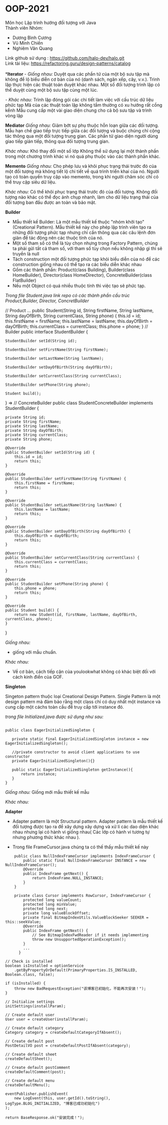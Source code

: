 # OOP-2021
Môn học Lập trình hướng đối tượng với Java <br />
Thành viên Nhóm: <br />
+ Dương Bình Cương<br />
+ Vũ Minh Chiến<br /> 
+ Nghiêm Văn Quang<br />

Link github sử dụng : https://github.com/halo-dev/halo.git<br />
Link tài liệu: https://refactoring.guru/design-patterns/catalog<br /><br />
***Iterator**
_- Giống nhau:_
Duyệt qua các phần tử của một bộ sưu tập mà không để lộ biểu diễn cơ bản của nó (danh sách, ngăn xếp, cây, v.v.).
Trình lặp thực hiện các thuật toán duyệt khác nhau. Một số đối tượng trình lặp có thể duyệt cùng một bộ sưu tập cùng một lúc.

_- Khác nhau:_
Trình lặp đóng gói các chi tiết làm việc với cấu trúc dữ liệu phức tạp
Mã của các thuật toán lặp không tầm thường có xu hướng rất cồng kềnh
Mẫu cung cấp một vài giao diện chung cho cả bộ sưu tập và trình vòng lặp

**Mediator**
_Giống nhau:_
Giảm bớt sự phụ thuộc hỗn loạn giữa các đối tượng. Mẫu hạn chế giao tiếp trực tiếp giữa các đối tượng và buộc chúng chỉ cộng tác thông qua một đối tượng trung gian.
Các phần tử giao diện người dùng giao tiếp gián tiếp, thông qua đối tượng trung gian.

_Khác nhau:_
Khó thay đổi một số lớp
Không thể sử dụng lại một thành phần trong một chương trình khác vì nó quá phụ thuộc vào các thành phần khác.

**Memento**
_Giống nhau:_
Cho phép lưu và khôi phục trạng thái trước đó của một đối tượng mà không tiết lộ chi tiết về quá trình triển khai của nó.
Người tạo có toàn quyền truy cập vào memento, trong khi người chăm sóc chỉ có thể truy cập siêu dữ liệu.

_Khác nhau:_
Có thể khôi phục trạng thái trước đó của đối tượng.
Không đối tượng nào khác có thể đọc ảnh chụp nhanh, làm cho dữ liệu trạng thái của đối tượng ban đầu được an toàn và bảo mật.

**Builder**

+ Mẫu thiết kế Builder: Là một mẫu thiết kế thuộc "nhóm khởi tạo" (Creational Pattern). Mẫu thiết kế này cho phép lập trình viên tạo ra những đối tượng phức tạp nhưng chỉ cần thông qua các câu lệnh đơn giản để tác động nên các thuộc tính của nó. 
+ Một số tham số có thể là tùy chọn nhưng trong Factory Pattern, chúng ta phải gửi tất cả tham số, với tham số tùy chọn nếu không nhập gì thì sẽ truyền là null
+ Tách construction một đối tượng phức tạp khỏi biểu diễn của nó để các construction giống nhau có thể tạo ra các biểu diễn khác nhau
+ Gồm các thành phần: Product(class Building), Builder(class HomeBuilder), Director(class HomeDirector), ConcreteBuilder(class FlatBuilder)
+ Nếu một Object có quá nhiều thuộc tính thì việc tạo sẽ phức tạp.

_Trong file Student.java link repo có các thành phần cấu trúc Product,Builder, Director, ConcretBuilder_

// Product 
...
    public Student(String id, String firstName, String lastName, String dayOfBirth, String currentClass, String phone) {
        this.id = id;
        this.firstName = firstName;
        this.lastName = lastName;
        this.dayOfBirth = dayOfBirth;
        this.currentClass = currentClass;
        this.phone = phone;
    }
// Builder 
public interface StudentBuilder {

    StudentBuilder setId(String id);

    StudentBuilder setFirstName(String firstName);

    StudentBuilder setLastName(String lastName);

    StudentBuilder setDayOfBirth(String dayOfBirth);

    StudentBuilder setCurrentClass(String currentClass);

    StudentBuilder setPhone(String phone);

    Student build();
}
=> 
// ConcreteBuilder
public class StudentConcreteBuilder implements StudentBuilder {

    private String id;
    private String firstName;
    private String lastName;
    private String dayOfBirth;
    private String currentClass;
    private String phone;

    @Override
    public StudentBuilder setId(String id) {
        this.id = id;
        return this;
    }

    @Override
    public StudentBuilder setFirstName(String firstName) {
        this.firstName = firstName;
        return this;
    }

    @Override
    public StudentBuilder setLastName(String lastName) {
        this.lastName = lastName;
        return this;
    }

    @Override
    public StudentBuilder setDayOfBirth(String dayOfBirth) {
        this.dayOfBirth = dayOfBirth;
        return this;
    }

    @Override
    public StudentBuilder setCurrentClass(String currentClass) {
        this.currentClass = currentClass;
        return this;
    }

    @Override
    public StudentBuilder setPhone(String phone) {
        this.phone = phone;
        return this;
    }

    @Override
    public Student build() {
        return new Student(id, firstName, lastName, dayOfBirth, currentClass, phone);
    }
}

_Giống nhau:_
+ giống với mẫu chuẩn.

_Khác nhau:_
+ Về cơ bản, cách tiếp cận của youlookwhat không có khác biệt đối với cách kinh điển của GOF.


**Singleton**

Singeton pattern thuộc loại Creational Design Pattern. Single Pattern là một design pattern mà đảm bảo rằng một class chỉ có duy nhất một instance và cung cấp một cáchs toàn cầu để truy cấp tới instance đó.

_trong file Initialized.java được sử dụng như sau:_
```

public class EagerInitializedSingleton {

   private static final EagerInitializedSingleton instance = new EagerInitializedSingleton();

   //private constructor to avoid client applications to use constructor
   private EagerInitializedSingleton(){}

   public static EagerInitializedSingleton getInstance(){
       return instance;
   }
}
```
_Giống nhau:_
Giống mới mẫu thiết kế mẫu

_Khác nhau:_


**Adapter**
- Adapter pattern là một Structural pattern. Adapter pattern là mẫu thiết kế đối tượng được tạo ra để xây dựng xây dựng và xử lí các dao diện khác nhau nhưng lại có hành vi giống nhau( Các lớp có hành vi tương tự nhưng phương thức khác nhau ).

- Trong file FrameCursor.java chúng ta có thế thấy mẫu thiết kế này
 
```
    public class NullIndexFrameCursor implements IndexFrameCursor {
        public static final NullIndexFrameCursor INSTANCE = new NullIndexFrameCursor();
        @Override
        public IndexFrame getNext() {
            return IndexFrame.NULL_INSTANCE;
        }
    }
```
```
    private class Cursor implements RowCursor, IndexFrameCursor {
        protected long valueCount;
        protected long minValue;
        protected long next;
        private long valueBlockOffset;
        private final BitmapIndexUtils.ValueBlockSeeker SEEKER = this::seekValue;
        @Override
        public IndexFrame getNext() {
            // See BitmapIndexFwdReader if it needs implementing
            throw new UnsupportedOperationException();
        }
        ...
      }
```

```
// Check is installed
boolean isInstalled = optionService
    .getByPropertyOrDefault(PrimaryProperties.IS_INSTALLED, Boolean.class, false);

if (isInstalled) {
    throw new BadRequestException("该博客已初始化，不能再次安装！");
}

// Initialize settings
initSettings(installParam);

// Create default user
User user = createUser(installParam);

// Create default category
Category category = createDefaultCategoryIfAbsent();

// Create default post
PostDetailVO post = createDefaultPostIfAbsent(category);

// Create default sheet
createDefaultSheet();

// Create default postComment
createDefaultComment(post);

// Create default menu
createDefaultMenu();

eventPublisher.publishEvent(
    new LogEvent(this, user.getId().toString(), LogType.BLOG_INITIALIZED, "博客已成功初始化")
);

return BaseResponse.ok("安装完成！");
```
